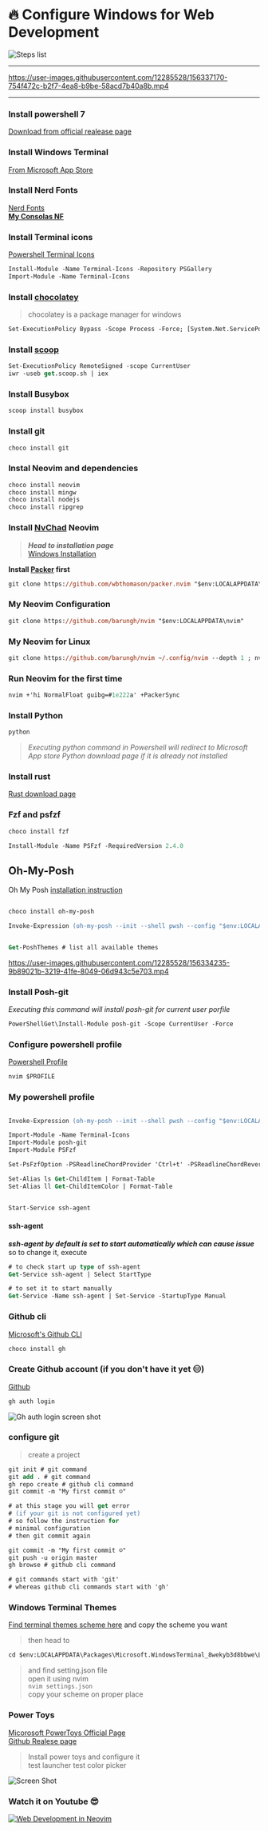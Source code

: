 # 🔥 Configure Windows for Web Development   

![Steps list](images/list.svg)

***


https://user-images.githubusercontent.com/12285528/156337170-754f472c-b2f7-4ea8-b9be-58acd7b40a8b.mp4

***

### Install powershell 7
[Download from official realease page](https://github.com/PowerShell/PowerShell/releases/download/v7.2.1/PowerShell-7.2.1-win-x64.msi)  

### Install Windows Terminal  
[From Microsoft App Store](https://www.microsoft.com/en-us/p/windows-terminal/9n0dx20hk701#activetab=pivot:overviewtab)  

### Install Nerd Fonts  
[Nerd Fonts](https://github.com/ryanoasis/nerd-fonts/releases/tag/v2.1.0)  
[**My Consolas NF**](https://github.com/barungh/my-nerd-fonts)  

### Install Terminal icons  
[Powershell Terminal Icons](https://github.com/devblackops/Terminal-Icons)
```ps 
Install-Module -Name Terminal-Icons -Repository PSGallery
Import-Module -Name Terminal-Icons
```
### Install [chocolatey](https://chocolatey.org/install)  
> chocolatey is a package manager for windows  
```ps 
Set-ExecutionPolicy Bypass -Scope Process -Force; [System.Net.ServicePointManager]::SecurityProtocol = [System.Net.ServicePointManager]::SecurityProtocol -bor 3072; iex ((New-Object System.Net.WebClient).DownloadString('https://community.chocolatey.org/install.ps1'))
```
### Install [scoop](https://scoop.sh/)
```ps
Set-ExecutionPolicy RemoteSigned -scope CurrentUser
iwr -useb get.scoop.sh | iex
```
### Install Busybox
```ps 
scoop install busybox
```

### Install git 
```ps 
choco install git
```

### Instal Neovim and dependencies

```ps 
choco install neovim
choco install mingw
choco install nodejs
choco install ripgrep
```

### Install [NvChad](https://github.com/NvChad/NvChad) Neovim  
> ***Head to installation page***  
> [Windows Installation](https://nvchad.github.io/getting-started/setup#windows)  

**Install [Packer](https://github.com/wbthomason/packer.nvim) first**   
```ps
git clone https://github.com/wbthomason/packer.nvim "$env:LOCALAPPDATA\nvim-data\site\pack\packer\start\packer.nvim"

```
### My Neovim Configuration
```ps 
git clone https://github.com/barungh/nvim "$env:LOCALAPPDATA\nvim"
```

### My Neovim for Linux
```ps 
git clone https://github.com/barungh/nvim ~/.config/nvim --depth 1 ; nvim
```

### Run Neovim for the first time
```ps 
nvim +'hi NormalFloat guibg=#1e222a' +PackerSync
```

### Install Python  
```ps 
python
```
> *Executing python command in Powershell will redirect to Microsoft App store Python download page if it is already not installed*  

### Install rust
[Rust download page](https://www.rust-lang.org/tools/install)


### Fzf and psfzf
```ps
choco install fzf

Install-Module -Name PSFzf -RequiredVersion 2.4.0
```

## Oh-My-Posh
Oh My Posh [installation instruction](https://ohmyposh.dev/docs/windows)
```ps 

choco install oh-my-posh

Invoke-Expression (oh-my-posh --init --shell pwsh --config "$env:LOCALAPPDATA/Programs/oh-my-posh/themes/themename.omp.json")


Get-PoshThemes # list all available themes

```  

https://user-images.githubusercontent.com/12285528/156334235-9b89021b-3219-41fe-8049-06d943c5e703.mp4


### Install Posh-git  
*Executing this command will install posh-git for current user porfile*  
```ps 
PowerShellGet\Install-Module posh-git -Scope CurrentUser -Force
```

### Configure powershell profile  
[Powershell Profile](https://devblogs.microsoft.com/scripting/understanding-the-six-powershell-profiles/)  

```ps 
nvim $PROFILE
```

### My powershell profile  
```ps 

Invoke-Expression (oh-my-posh --init --shell pwsh --config "$env:LOCALAPPDATA/Programs/oh-my-posh/themes/di4am0nd.omp.json")

Import-Module -Name Terminal-Icons 
Import-Module posh-git 
Import-Module PSFzf 

Set-PsFzfOption -PSReadlineChordProvider 'Ctrl+t' -PSReadlineChordReverseHistory 'Ctrl+r'

Set-Alias ls Get-ChildItem | Format-Table
Set-Alias ll Get-ChildItemColor | Format-Table


Start-Service ssh-agent

```

#### ssh-agent 
***ssh-agent by default is set to start automatically which can cause issue***  
so to change it, execute  
```ps
# to check start up type of ssh-agent
Get-Service ssh-agent | Select StartType  

# to set it to start manually
Get-Service -Name ssh-agent | Set-Service -StartupType Manual  
```

### Github cli
[Microsoft's Github CLI](https://docs.github.com/en/get-started/using-github/github-cli)
```ps 
choco install gh
```
### Create Github account (if you don't have it yet 😑)
[Github](https://github.com/)
```ps 
gh auth login
```

![Gh auth login screen shot](images/gh_auth.png)

### configure git 
> create a project 
```ps 
git init # git command
git add . # git command
gh repo create # github cli command
git commit -m "My first commit ☺"

# at this stage you will get error 
# (if your git is not configured yet)
# so follow the instruction for
# minimal configuration
# then git commit again

git commit -m "My first commit ☺"
git push -u origin master
gh browse # github cli command

# git commands start with 'git' 
# whereas github cli commands start with 'gh'
```


### Windows Terminal Themes 
[Find terminal themes scheme here](https://windowsterminalthemes.dev/) and copy the scheme you want

> then head to  
```ps
cd $env:LOCALAPPDATA\Packages\Microsoft.WindowsTerminal_8wekyb3d8bbwe\LocalState
```
> and find setting.json file  
open it using nvim  
`nvim settings.json`  
copy your scheme on proper place  

### Power Toys
[Micorosoft PowerToys Official Page](https://docs.microsoft.com/en-us/windows/powertoys/)  
[Github Realese page](https://github.com/microsoft/PowerToys/releases/tag/v0.55.2)
> Install power toys and configure it  
test launcher
test color picker

![Screen Shot](images/scrot1.png)

### Watch it on Youtube 😎  
[![Web Development in Neovim](http://img.youtube.com/vi/JF9q6_c-_Ww/0.jpg)](http://www.youtube.com/watch?v=JF9q6_c-_Ww)

